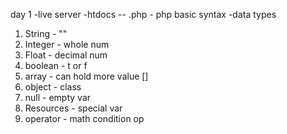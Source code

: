 day 1 
    -live server
    -htdocs -- .php
    - php basic syntax
-data types
1.  String - ""
2.  Integer - whole num
3.  Float - decimal num
4.  boolean - t or f
5.  array - can hold more value []
6. object -  class 
7.  null - empty var
8.  Resources - special var 
9. operator - math condition op